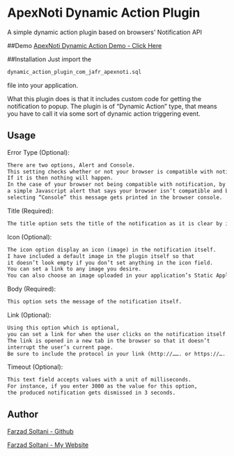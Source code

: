 # ApexNoti Dynamic Action Plugin
A simple dynamic action plugin based on browsers' Notification API

##Demo
[ApexNoti Dynamic Action Demo - Click Here](https://apex.oracle.com/pls/apex/f?p=9468:6)

##Installation
Just import the 
```html
dynamic_action_plugin_com_jafr_apexnoti.sql
```
file into your application.

What this plugin does is that it includes custom code for getting the notification to popup. 
The plugin is of “Dynamic Action” type, that means you have to call it via some sort of dynamic action triggering event. 

## Usage

Error Type (Optional):
```html
There are two options, Alert and Console. 
This setting checks whether or not your browser is compatible with notifications. 
If it is then nothing will happen. 
In the case of your browser not being compatible with notification, by choosing “Alert” you will receive
a simple Javascript alert that says your browser isn’t compatible and by 
selecting “Console” this message gets printed in the browser console.
```


Title (Required):
```html
The title option sets the title of the notification as it is clear by its name.
```

Icon (Optional):
```html
The icon option display an icon (image) in the notification itself. 
I have included a default image in the plugin itself so that 
it doesn’t look empty if you don’t set anything in the icon field. 
You can set a link to any image you desire. 
You can also choose an image uploaded in your application’s Static Application Files.
```

Body (Required):
```html
This option sets the message of the notification itself.
```

Link (Optional):
```html
Using this option which is optional, 
you can set a link for when the user clicks on the notification itself. 
The link is opened in a new tab in the browser so that it doesn’t 
interrupt the user’s current page. 
Be sure to include the protocol in your link (http://……. or https://…..).
```

Timeout (Optional):
```html
This text field accepts values with a unit of milliseconds. 
For instance, if you enter 3000 as the value for this option, 
the produced notification gets dismissed in 3 seconds.
```


## Author

[Farzad Soltani - Github](https://github.com/farzadso)

[Farzad Soltani - My Website](http://www.farzadsoltani.com/blog)
